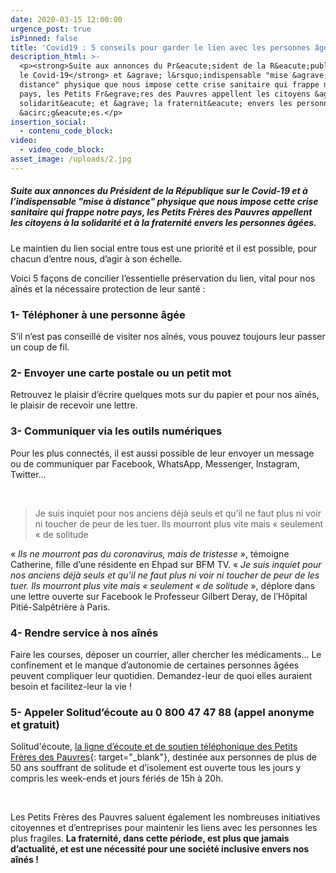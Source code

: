 ```yaml
---
date: 2020-03-15 12:00:00
urgence_post: true
isPinned: false
title: 'Covid19 : 5 conseils pour garder le lien avec les personnes âgées'
description_html: >-
  <p><strong>Suite aux annonces du Pr&eacute;sident de la R&eacute;publique sur
  le Covid-19</strong> et &agrave; l&rsquo;indispensable "mise &agrave;
  distance" physique que nous impose cette crise sanitaire qui frappe notre
  pays, les Petits Fr&egrave;res des Pauvres appellent les citoyens &agrave; la
  solidarit&eacute; et &agrave; la fraternit&eacute; envers les personnes
  &acirc;g&eacute;es.</p>
insertion_social:
  - contenu_code_block:
video:
  - video_code_block:
asset_image: /uploads/2.jpg
---
```


##### Suite aux annonces du Pr&eacute;sident de la R&eacute;publique sur le Covid-19 et &agrave; l’indispensable "mise &agrave; distance" physique que nous impose cette crise sanitaire qui frappe notre pays, les Petits Fr&egrave;res des Pauvres appellent les citoyens &agrave; la solidarit&eacute; et &agrave; la fraternit&eacute; envers les personnes &acirc;g&eacute;es.

Le maintien du lien social entre tous est une priorit&eacute; et il est possible, pour chacun d’entre nous, d’agir &agrave; son &eacute;chelle.

Voici 5 fa&ccedil;ons de concilier l’essentielle pr&eacute;servation du lien, vital pour nos a&icirc;n&eacute;s et la n&eacute;cessaire protection de leur sant&eacute; :

### 1- T&eacute;l&eacute;phoner &agrave; une personne &acirc;g&eacute;e

S’il n’est pas conseill&eacute; de visiter nos a&icirc;n&eacute;s, vous pouvez toujours leur passer un coup de fil.

### 2- Envoyer une carte postale ou un petit mot

Retrouvez le plaisir d’&eacute;crire quelques mots sur du papier et pour nos a&icirc;n&eacute;s, le plaisir de recevoir une lettre.

### 3- Communiquer via les outils num&eacute;riques

Pour les plus connect&eacute;s, il est aussi possible de leur envoyer un message ou de communiquer par Facebook, WhatsApp, Messenger, Instagram, Twitter…

&nbsp;

> Je suis inquiet pour nos anciens d&eacute;j&agrave; seuls et qu’il ne faut plus ni voir ni toucher de peur de les tuer. Ils mourront plus vite mais &laquo; seulement &laquo; de solitude

&laquo;&nbsp;*Ils ne mourront pas du coronavirus, mais de tristesse*&nbsp;&raquo;, t&eacute;moigne Catherine, fille d’une r&eacute;sidente en Ehpad sur BFM TV. &laquo;&nbsp;*Je suis inquiet pour nos anciens d&eacute;j&agrave; seuls et qu’il ne faut plus ni voir ni toucher de peur de les tuer. Ils mourront plus vite mais &laquo; seulement &laquo; de solitude*&nbsp;&raquo;, d&eacute;plore dans une lettre ouverte sur Facebook le Professeur Gilbert Deray, de l’H&ocirc;pital Piti&eacute;-Salp&ecirc;tri&egrave;re &agrave; Paris.

### 4- Rendre service &agrave; nos a&icirc;n&eacute;s

Faire les courses, d&eacute;poser un courrier, aller chercher les m&eacute;dicaments… Le confinement et le manque d’autonomie de certaines personnes &acirc;g&eacute;es peuvent compliquer leur quotidien. Demandez-leur de quoi elles auraient besoin et facilitez-leur la vie \!

### 5- Appeler Solitud’&eacute;coute au 0 800 47 47 88 (appel anonyme et gratuit)

Solitud'&eacute;coute,&nbsp;[la ligne d’&eacute;coute et de soutien t&eacute;l&eacute;phonique des Petits Fr&egrave;res des Pauvres](https://www.petitsfreresdespauvres.fr/nos-actions/apporter-une-presence/ecoute-anonyme){: target="_blank"}, destin&eacute;e aux personnes de plus de 50 ans souffrant de solitude et d’isolement est ouverte tous les jours y compris les week-ends et jours f&eacute;ri&eacute;s de 15h &agrave; 20h.

&nbsp;

Les Petits Fr&egrave;res des Pauvres saluent &eacute;galement les nombreuses initiatives citoyennes et d’entreprises pour maintenir les liens avec les personnes les plus fragiles.&nbsp;**La fraternit&eacute;, dans cette p&eacute;riode, est plus que jamais d’actualit&eacute;, et est une n&eacute;cessit&eacute; pour une soci&eacute;t&eacute; inclusive envers nos a&icirc;n&eacute;s \!&nbsp;**